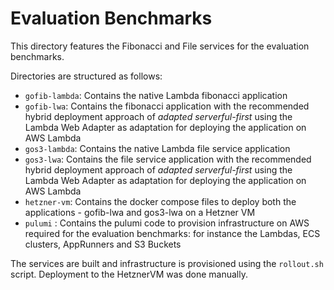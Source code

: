 # Evaluation Benchmarks

This directory features the Fibonacci and File services for the evaluation benchmarks.

Directories are structured as follows:

- `gofib-lambda`: Contains the native Lambda fibonacci application
- `gofib-lwa`: Contains the fibonacci application with the recommended hybrid deployment approach of *adapted serverful-first* using the Lambda Web Adapter as adaptation for deploying the application on AWS Lambda
- `gos3-lambda`: Contains the native Lambda file service application
- `gos3-lwa`: Contains the file service application with the recommended hybrid deployment approach of *adapted serverful-first* using the Lambda Web Adapter as adaptation for deploying the application on AWS Lambda
- `hetzner-vm`: Contains the docker compose files to deploy both the applications - gofib-lwa and gos3-lwa on a Hetzner VM
- `pulumi` : Contains the pulumi code to provision infrastructure on AWS required for the evaluation benchmarks: for instance the Lambdas, ECS clusters, AppRunners and S3 Buckets

The services are built and infrastructure is provisioned using the `rollout.sh` script.
Deployment to the HetznerVM was done manually.
